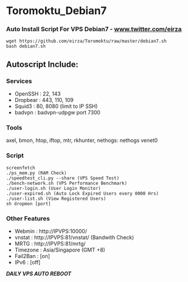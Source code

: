 # Toromoktu_Debian7

### Auto Install Script For VPS Debian7 - www.twitter.com/eirza

	wget https://github.com/eirza/Toromoktu/raw/master/debian7.sh
	bash debian7.sh

## Autoscript Include:

### Services

* OpenSSH : 22, 143
* Dropbear : 443, 110, 109
* Squid3 : 80, 8080 (limit to IP SSH)
* badvpn : badvpn-udpgw port 7300

### Tools

axel, bmon, htop, iftop, mtr, rkhunter, nethogs: nethogs venet0

### Script

	screenfetch
	./ps_mem.py (RAM Check)
	./speedtest_cli.py --share (VPS Speed Test)
	./bench-network.sh (VPS Performance Benchmark)
	./user-login.sh (User Login Monitor)
	./user-expired.sh (Auto Lock Expired Users every 0000 Hrs)
	./user-list.sh (View Registered Users)
	sh dropmon [port]

### Other Features

* Webmin : http://IPVPS:10000/
* vnstat : http://IPVPS:81/vnstat/ (Bandwith Check)
* MRTG : http://IPVPS:81/mrtg/
* Timezone : Asia/Singapore (GMT +8)
* Fail2Ban : [on]
* IPv6 : [off]

**_DAILY VPS AUTO REBOOT_**
